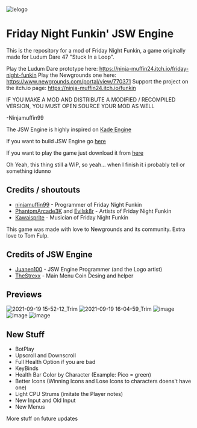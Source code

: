 ![lelogo](https://user-images.githubusercontent.com/65170591/131541948-3d792876-8f49-4430-9892-0e317cb77c93.png)

# Friday Night Funkin' JSW Engine

This is the repository for a mod of Friday Night Funkin, a game originally made for Ludum Dare 47 "Stuck In a Loop".

Play the Ludum Dare prototype here: https://ninja-muffin24.itch.io/friday-night-funkin
Play the Newgrounds one here: https://www.newgrounds.com/portal/view/770371
Support the project on the itch.io page: https://ninja-muffin24.itch.io/funkin

IF YOU MAKE A MOD AND DISTRIBUTE A MODIFIED / RECOMPILED VERSION, YOU MUST OPEN SOURCE YOUR MOD AS WELL
                                                                                
-Ninjamuffin99

The JSW Engine is highly inspired on [Kade Engine](https://github.com/KadeDev/Kade-Engine)

If you want to build JSW Engine go [here](https://github.com/Juanen100/JSW-Engine/blob/main/.github/DOCS_SHIT/building.md)

If you want to play the game just download it from [here](https://github.com/Juanen100/JSW-Engine/releases)

Oh Yeah, this thing still a WIP, so yeah... when I finish it i probably tell or something idunno

## Credits / shoutouts

- [ninjamuffin99](https://twitter.com/ninja_muffin99) - Programmer of Friday Night Funkin
- [PhantomArcade3K](https://twitter.com/phantomarcade3k) and [Evilsk8r](https://twitter.com/evilsk8r) - Artists of Friday Night Funkin
- [Kawaisprite](https://twitter.com/kawaisprite) - Musician of Friday Night Funkin

This game was made with love to Newgrounds and its community. Extra love to Tom Fulp.

## Credits of JSW Engine

- [Juanen100](https://twitter.com/Juanen1001) - JSW Engine Programmer (and the Logo artist)
- [TheStrexx](https://twitter.com/TStrexx) - Main Menu Coin Desing and helper

## Previews

![2021-09-19 15-52-12_Trim](https://user-images.githubusercontent.com/65170591/133930211-0e1d806c-7156-46d3-bf2c-2bd0db7cce39.gif)
![2021-09-19 16-04-59_Trim](https://user-images.githubusercontent.com/65170591/133930559-88653a59-fece-4f6f-b66e-c07eae17ddbc.gif)
![image](https://user-images.githubusercontent.com/65170591/133929983-b9aa5789-4b46-4b0e-872d-261b1f6f63e3.png)
![image](https://user-images.githubusercontent.com/65170591/133929973-169780fe-3f77-4811-9827-7215848f35b2.png)
![image](https://user-images.githubusercontent.com/65170591/133929924-893ed4c6-33d8-44ab-b9d5-a67f233896b9.png)

## New Stuff

- BotPlay
- Upscroll and Downscroll
- Full Health Option if you are bad
- KeyBinds
- Health Bar Color by Character (Example: Pico = green)
- Better Icons (Winning Icons and Lose Icons to characters doens't have one)
- Light CPU Strums (imitate the Player notes)
- New Input and Old Input
- New Menus

More stuff on future updates
